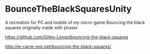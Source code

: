 # BounceTheBlackSquaresUnity

A recreation for PC and mobile of my micro-game Bouncing the black squares originally made with phaser.

https://github.com/Gilles-Lengy/bouncing-the-black-squares

http://le-carre-noir.net/bouncing-the-black-squares/

